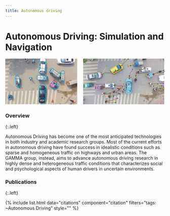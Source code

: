 ```yaml
---
title: Autonomous driving
---
```


# Autonomous Driving: Simulation and Navigation

![affect2mm](/images/research/autorvo-banner.png)

### Overview
{:.left}

Autonomous Driving has become one of the most anticipated technologies in both industry and academic research groups. Most of the current efforts in autonomous driving have found success in idealistic conditions such as sparse and homogeneous traffic on highways and urban areas. The GAMMA group, instead, aims to advance autonomous driving research in highly dense and heterogeneous traffic conditions that characterizes social and psychological aspects of human drivers in uncertain environments.

### Publications
{:.left}

{%  include list.html 
    data="citations" 
    component="citation" 
    filters="tags: ~Autonomous Driving"
    style="" 
%}
